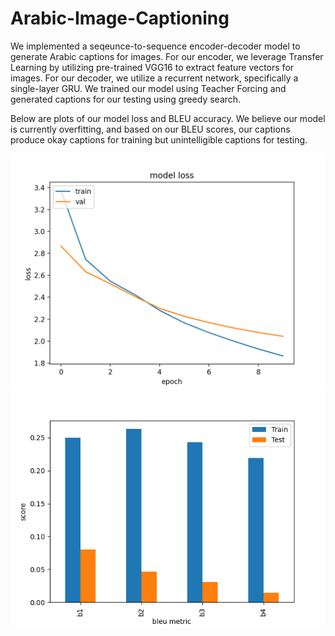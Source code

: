 # Arabic-Image-Captioning

We implemented a seqeunce-to-sequence encoder-decoder model to generate Arabic captions for images. For our encoder, we leverage Transfer Learning by utilizing pre-trained VGG16 to extract feature vectors for images. For our decoder, we utilize a recurrent network, specifically a single-layer GRU. We trained our model using Teacher Forcing and generated captions for our testing using greedy search. 

Below are plots of our model loss and BLEU accuracy. We believe our model is currently overfitting, and based on our BLEU scores, our captions produce okay captions for training but unintelligible captions for testing.

<img src="results/loss.png" width="512"/>

<img src="results/bleu_score.png" width="512"/>
